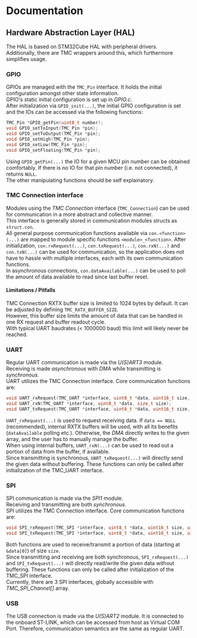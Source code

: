 # Documentation

## Hardware Abstraction Layer (HAL)
The HAL is based on STM32Cube HAL with peripheral drivers.  
Additionally, there are TMC wrappers around this, which furthermore simplifies usage.  

### GPIO
GPIOs are managed with the `TMC_Pin` interface. It holds the initial configuration amongst other state information.  
GPIO's static initial configuration is set up in *GPIO.c*.  
After initialization via `GPIO_init(...)`, the initial GPIO configuration is set and the IOs can be accessed via the following functions:  

```C
TMC_Pin *GPIO_getPin(uint8_t number);
void GPIO_setToInput(TMC_Pin *pin);
void GPIO_setToOutput(TMC_Pin *pin);
void GPIO_setHigh(TMC_Pin *pin);
void GPIO_setLow(TMC_Pin *pin);
void GPIO_setFloating(TMC_Pin *pin);
```

Using `GPIO_getPin(...)` the IO for a given MCU pin number can be obtained comfortably.
If there is no IO for that pin number (i.e. not connected), it returns `NULL`.  
The other manipulating functions should be self explainatory.

### TMC Connection interface
Modules using the *TMC Connection* interface (`TMC_Connection`) can be used for communication in a more abstract and collective manner.  
This interface is generally stored in communication modules structs as `struct.con`.  
All general purpose communication functions available via `con.<function>(...)` are mapped to module specific functions `<module>_<function>`.
After initialization, `con.rxRequest(...)`, `con.txRequest(...)`, `con.rxN(...)` and `con.txN(...)`
can be used for communication, so the application does not have to hassle with multiple interfaces, each with its own communication functions.  
In asynchronous connections, `con.dataAvailable(...)` can be used to poll the amount of data available to read since last buffer reset.

#### Limitations / Pitfalls
TMC Connection RXTX buffer size is limited to 1024 bytes by default. It can be adjusted by defining `TMC_RXTX_BUFFER_SIZE`.  
However, this buffer size limits the amount of data that can be handled in one RX request and buffer readout cycle.  
With typical UART baudrates (< 1000000 baud) this limit will likely never be reached.

### UART
Regular UART communication is made via the *U(S)ART3* module.  
Receiving is made *asynchronous* with *DMA* while transmitting is *synchronous*.  
UART utilizes the TMC Connection interface. Core communication functions are:

```C
void UART_rxRequest(TMC_UART *interface, uint8_t *data, uint16_t size, uint32_t timeout);
void UART_rxN(TMC_UART *interface, uint8_t *data, size_t size);
void UART_txRequest(TMC_UART *interface, uint8_t *data, uint16_t size, uint32_t timeout);
```

`UART_rxRequest(...)` is used to request receiving data. If `data == NULL` (recommended),
internal RXTX buffers will be used, with all its benefits (`dataAvailable` polling etc.).
Otherwise, the *DMA* directly writes to the given array, and the user has to manually manage the buffer.  
When using internal buffers, `UART_rxN(...)` can be used to read out a portion of data from the buffer, if available.  
Since transmitting is synchronous, `UART_txRequest(...)` will directly send the given data without buffering.
These functions can only be called after initialization of the TMC_UART interface.

### SPI
SPI communication is made via the *SPI1* module.  
Receiving and transmitting are both *synchronous*.  
SPI utilizes the TMC Connection interface. Core communication functions are:

```C
void SPI_rxRequest(TMC_SPI *interface, uint8_t *data, uint16_t size, uint32_t timeout);
void SPI_txRequest(TMC_SPI *interface, uint8_t *data, uint16_t size, uint32_t timeout);
```

Both functions are used to receive/transmit a portion of data (starting at `&data[0]`) of size `size`.  
Since transmitting and receiving are both synchronous, `SPI_rxRequest(...)` and `SPI_txRequest(...)` will directly
read/write the given data without buffering.
These functions can only be called after initialization of the TMC_SPI interface.  
Currently, there are 3 SPI interfaces, globally accessible with *TMC\_SPI\_Channel[]* array.

### USB
The USB connection is made via the *U(S)ART2* module. It is connected to the onboard ST-LINK,
which can be accessed from host as Virtual COM Port. Therefore, communication semantics are the same
as regular UART.